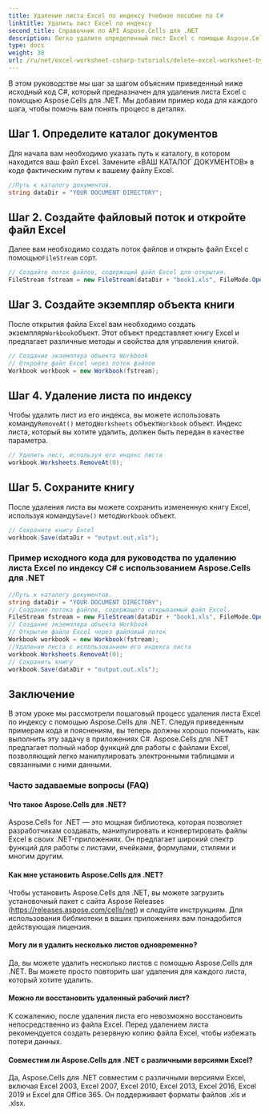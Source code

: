 ```yaml
---
title: Удаление листа Excel по индексу Учебное пособие по C#
linktitle: Удалить лист Excel по индексу
second_title: Справочник по API Aspose.Cells для .NET
description: Легко удалите определенный лист Excel с помощью Aspose.Cells для .NET. Подробное руководство с примерами кода.
type: docs
weight: 30
url: /ru/net/excel-worksheet-csharp-tutorials/delete-excel-worksheet-by-index-csharp-tutorial/
---
```

В этом руководстве мы шаг за шагом объясним приведенный ниже исходный код C#, который предназначен для удаления листа Excel с помощью Aspose.Cells для .NET. Мы добавим пример кода для каждого шага, чтобы помочь вам понять процесс в деталях.

## Шаг 1. Определите каталог документов

Для начала вам необходимо указать путь к каталогу, в котором находится ваш файл Excel. Замените «ВАШ КАТАЛОГ ДОКУМЕНТОВ» в коде фактическим путем к вашему файлу Excel.

```csharp
//Путь к каталогу документов.
string dataDir = "YOUR DOCUMENT DIRECTORY";
```

## Шаг 2. Создайте файловый поток и откройте файл Excel

 Далее вам необходимо создать поток файлов и открыть файл Excel с помощью`FileStream` сорт.

```csharp
// Создайте поток файлов, содержащий файл Excel для открытия.
FileStream fstream = new FileStream(dataDir + "book1.xls", FileMode.Open);
```

## Шаг 3. Создайте экземпляр объекта книги

 После открытия файла Excel вам необходимо создать экземпляр`Workbook`объект. Этот объект представляет книгу Excel и предлагает различные методы и свойства для управления книгой.

```csharp
// Создание экземпляра объекта Workbook
// Откройте файл Excel через поток файлов
Workbook workbook = new Workbook(fstream);
```

## Шаг 4. Удаление листа по индексу

 Чтобы удалить лист из его индекса, вы можете использовать команду`RemoveAt()` метод`Worksheets` объект`Workbook` объект. Индекс листа, который вы хотите удалить, должен быть передан в качестве параметра.

```csharp
// Удалить лист, используя его индекс листа
workbook.Worksheets.RemoveAt(0);
```

## Шаг 5. Сохраните книгу

 После удаления листа вы можете сохранить измененную книгу Excel, используя команду`Save()` метод`Workbook` объект.

```csharp
// Сохраните книгу Excel
workbook.Save(dataDir + "output.out.xls");
```


### Пример исходного кода для руководства по удалению листа Excel по индексу C# с использованием Aspose.Cells для .NET 
```csharp
//Путь к каталогу документов.
string dataDir = "YOUR DOCUMENT DIRECTORY";
// Создание потока файлов, содержащего открываемый файл Excel.
FileStream fstream = new FileStream(dataDir + "book1.xls", FileMode.Open);
// Создание экземпляра объекта Workbook
// Открытие файла Excel через файловый поток
Workbook workbook = new Workbook(fstream);
//Удаление листа с использованием его индекса листа
workbook.Worksheets.RemoveAt(0);
// Сохранить книгу
workbook.Save(dataDir + "output.out.xls");
```

## Заключение

В этом уроке мы рассмотрели пошаговый процесс удаления листа Excel по индексу с помощью Aspose.Cells для .NET. Следуя приведенным примерам кода и пояснениям, вы теперь должны хорошо понимать, как выполнить эту задачу в приложениях C#. Aspose.Cells для .NET предлагает полный набор функций для работы с файлами Excel, позволяющий легко манипулировать электронными таблицами и связанными с ними данными.

### Часто задаваемые вопросы (FAQ)

#### Что такое Aspose.Cells для .NET?

Aspose.Cells for .NET — это мощная библиотека, которая позволяет разработчикам создавать, манипулировать и конвертировать файлы Excel в своих .NET-приложениях. Он предлагает широкий спектр функций для работы с листами, ячейками, формулами, стилями и многим другим.

#### Как мне установить Aspose.Cells для .NET?

Чтобы установить Aspose.Cells для .NET, вы можете загрузить установочный пакет с сайта Aspose Releases (https://releases.aspose.com/cells/net) и следуйте инструкциям. Для использования библиотеки в ваших приложениях вам понадобится действующая лицензия.

#### Могу ли я удалить несколько листов одновременно?

Да, вы можете удалить несколько листов с помощью Aspose.Cells для .NET. Вы можете просто повторить шаг удаления для каждого листа, который хотите удалить.

#### Можно ли восстановить удаленный рабочий лист?

К сожалению, после удаления листа его невозможно восстановить непосредственно из файла Excel. Перед удалением листа рекомендуется создать резервную копию файла Excel, чтобы избежать потери данных.

#### Совместим ли Aspose.Cells для .NET с различными версиями Excel?

Да, Aspose.Cells для .NET совместим с различными версиями Excel, включая Excel 2003, Excel 2007, Excel 2010, Excel 2013, Excel 2016, Excel 2019 и Excel для Office 365. Он поддерживает форматы файлов .xls и .xlsx.